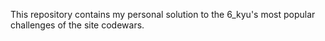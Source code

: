 This repository contains my personal solution to the
6_kyu's most popular challenges of the site codewars.